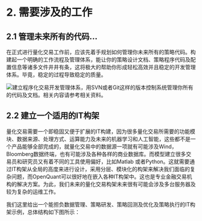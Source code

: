 # 2. 需要涉及的工作

## 2.1 管理未来所有的代码...

在正式进行量化交易工作前，应该先着手规划如何管理你未来所有的策略代码。构建起一个明确的工作流程及管理体系，能让你的策略设计文档、策略程序代码及配置信息等诸多文件井井有条，这将极大的帮助你形成轻松高效并且稳定的开发管理体系。毕竟，稳定的过程导致稳定的质量。

![](/.gitbook/assets/icon_paw.png)建立程序化交易开发管理体系，用SVN或者Git这样的版本控制系统管理你所有的代码及文档。相关内容请参考相关资料。

## 2.2 建立一个适用的IT构架

量化交易需要一个即稳固又便于扩展的IT构建，因为很多量化交易所需要的功能模块、数据来源、处理方式、运算能力及未来的机器学习和人工智能，这些都不是一个产品能够全部完成的，就量化交易中的数据源一项就有可能涉及Wind，Bloomberg数据终端，也有可能涉及各种各样的商业数据库。而模型建立很多交易员和研究员又有着不同的工具使用偏好，比如Matlab 或者Python。这就需要通过IT构架从全局的高度来进行设计，采用分层、模块化的构架来解决我们面临的复杂问题，而OpenQuant可以很好地在嵌入各种IT构架中。这也是专业金融交易机构的解决方案。为此，我们未来的量化交易构架未来很有可能会涉及多台服务器及较为复杂的运维工作。



我们这里给出一个能担负数据管理、策略研发、策略回测及优化及策略执行的IT构架示例，总体结构如下图所示：

